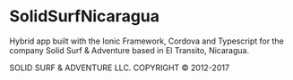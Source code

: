 # SolidSurfNicaragua
Hybrid app built with the Ionic Framework, Cordova and Typescript for the company Solid Surf & Adventure based in El Transito, Nicaragua.

SOLID SURF & ADVENTURE LLC. 
COPYRIGHT © 2012-2017
